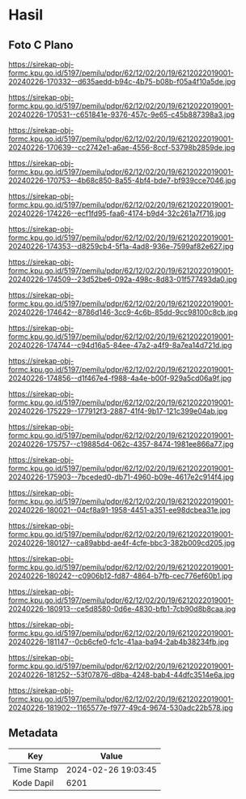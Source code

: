 # Hasil

## Foto C Plano

https://sirekap-obj-formc.kpu.go.id/5197/pemilu/pdpr/62/12/02/20/19/6212022019001-20240226-170332--d635aedd-b94c-4b75-b08b-f05a4f10a5de.jpg

https://sirekap-obj-formc.kpu.go.id/5197/pemilu/pdpr/62/12/02/20/19/6212022019001-20240226-170531--c651841e-9376-457c-9e65-c45b887398a3.jpg

https://sirekap-obj-formc.kpu.go.id/5197/pemilu/pdpr/62/12/02/20/19/6212022019001-20240226-170639--cc2742e1-a6ae-4556-8ccf-53798b2859de.jpg

https://sirekap-obj-formc.kpu.go.id/5197/pemilu/pdpr/62/12/02/20/19/6212022019001-20240226-170753--4b68c850-8a55-4bf4-bde7-bf939cce7046.jpg

https://sirekap-obj-formc.kpu.go.id/5197/pemilu/pdpr/62/12/02/20/19/6212022019001-20240226-174226--ecf1fd95-faa6-4174-b9d4-32c261a7f716.jpg

https://sirekap-obj-formc.kpu.go.id/5197/pemilu/pdpr/62/12/02/20/19/6212022019001-20240226-174353--d8259cb4-5f1a-4ad8-936e-7599af82e627.jpg

https://sirekap-obj-formc.kpu.go.id/5197/pemilu/pdpr/62/12/02/20/19/6212022019001-20240226-174509--23d52be6-092a-498c-8d83-01f577493da0.jpg

https://sirekap-obj-formc.kpu.go.id/5197/pemilu/pdpr/62/12/02/20/19/6212022019001-20240226-174642--8786d146-3cc9-4c6b-85dd-9cc98100c8cb.jpg

https://sirekap-obj-formc.kpu.go.id/5197/pemilu/pdpr/62/12/02/20/19/6212022019001-20240226-174744--c94d16a5-84ee-47a2-a4f9-8a7ea14d721d.jpg

https://sirekap-obj-formc.kpu.go.id/5197/pemilu/pdpr/62/12/02/20/19/6212022019001-20240226-174856--d1f467e4-f988-4a4e-b00f-929a5cd06a9f.jpg

https://sirekap-obj-formc.kpu.go.id/5197/pemilu/pdpr/62/12/02/20/19/6212022019001-20240226-175229--177912f3-2887-41f4-9b17-121c399e04ab.jpg

https://sirekap-obj-formc.kpu.go.id/5197/pemilu/pdpr/62/12/02/20/19/6212022019001-20240226-175757--c19885d4-062c-4357-8474-1981ee866a77.jpg

https://sirekap-obj-formc.kpu.go.id/5197/pemilu/pdpr/62/12/02/20/19/6212022019001-20240226-175903--7bceded0-db71-4960-b09e-4617e2c914f4.jpg

https://sirekap-obj-formc.kpu.go.id/5197/pemilu/pdpr/62/12/02/20/19/6212022019001-20240226-180021--04cf8a91-1958-4451-a351-ee98dcbea31e.jpg

https://sirekap-obj-formc.kpu.go.id/5197/pemilu/pdpr/62/12/02/20/19/6212022019001-20240226-180127--ca89abbd-ae4f-4cfe-bbc3-382b009cd205.jpg

https://sirekap-obj-formc.kpu.go.id/5197/pemilu/pdpr/62/12/02/20/19/6212022019001-20240226-180242--c0906b12-fd87-4864-b7fb-cec776ef60b1.jpg

https://sirekap-obj-formc.kpu.go.id/5197/pemilu/pdpr/62/12/02/20/19/6212022019001-20240226-180913--ce5d8580-0d6e-4830-bfb1-7cb90d8b8caa.jpg

https://sirekap-obj-formc.kpu.go.id/5197/pemilu/pdpr/62/12/02/20/19/6212022019001-20240226-181147--0cb6cfe0-fc1c-41aa-ba94-2ab4b38234fb.jpg

https://sirekap-obj-formc.kpu.go.id/5197/pemilu/pdpr/62/12/02/20/19/6212022019001-20240226-181252--53f07876-d8ba-4248-bab4-44dfc3514e6a.jpg

https://sirekap-obj-formc.kpu.go.id/5197/pemilu/pdpr/62/12/02/20/19/6212022019001-20240226-181902--1165577e-f977-49c4-9674-530adc22b578.jpg


## Metadata

| Key        | Value               |
| ---------- | ------------------- |
| Time Stamp | 2024-02-26 19:03:45 |
| Kode Dapil | 6201                |



